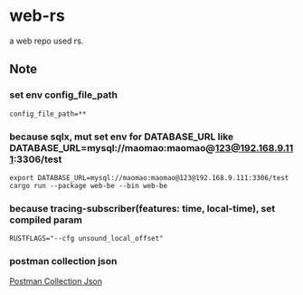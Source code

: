 # web-rs
a web repo used rs.

## Note
### set env config_file_path
    config_file_path=**


### because sqlx, mut set env for DATABASE_URL like DATABASE_URL=mysql://maomao:maomao@123@192.168.9.111:3306/test
    export DATABASE_URL=mysql://maomao:maomao@123@192.168.9.111:3306/test
    cargo run --package web-be --bin web-be 
### because tracing-subscriber(features: time, local-time), set compiled param
    RUSTFLAGS="--cfg unsound_local_offset"

### postman collection json
[Postman Collection Json](./web-be/postman.json)
